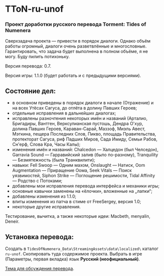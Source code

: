 TToN-ru-unof
=============

### Проект доработки русского перевода Torment: Tides of Numenera

Сверхзадача проекта — привести в порядок диалоги. Однако объём работы огромный, диалоги очень разветвлённые и многословные. Гарантировать, что задача будет выполнена в полном объёме, я не могу. Буду пилить потихоньку.

Версия перевода: 0.7.

Версия игры: 1.1.0 (будет работать и с предыдущими версиями).

Состояние дел:
--------------
- в основном приведены в порядок диалоги в начале (Отражение) и на всех Утёсах Сагуса, до отлёта в долину Павших Героев;
- отдельные исправления в дальнейших диалогах;
- исправлены разночтения некоторых имён и названий (Арталио, Бригадиры, Вантген, Верксулианская пустошь, Дендра О'хур, долина Павших Героев, Караван-Сарай, Маззоф, Миэль Авест, Мэткина, пещера Последних Слов, Пикво, площадь Правительства, протекторат Сагуса, риф Падших Миров, Сада Имиду, Семьи Рабов, Сн'ерф, Слова Кра, Часы Калы);
- изменения имён и названий: Chalcedon — Халцедон (был Челседон), Garravia Sound — Гарравийский залив (было по-разному), Tranquility — Безмятежность (была Транквилити);
- навыки: Fell Swoop — Одним махом, Onslaught — Натиск, Oom Augmentation — Приращение Оома, Seek Vitals — Поиск уязвимостей, Siphon Strike — Поглощение решимости, Tidal Affinity — Родство с Потоками;
- добавлены мои исправления перевода интерфейса и механики игры;
- основные кавычки заменены на «ёлочки», вложенные на „лапки“;
- добавлены изменения из 1.1.0;
- влиты изменения из патча в стиме от FreeSergey, версия 1.0;
- некоторые другие исправления.

Тестирование, вычитка, а также некоторые идеи: Macbeth, menyalin, Deneir.

Установка перевода:
-------------------
Создать в `TidesOfNumenera_Data\StreamingAssets\data\localized\` каталог `ru-unof`. Скопировать туда содержимое проекта.
Выбрать в игре (Параметры, первая вкладка) язык **Русский (неофициальный)**.

[Тема для обсуждения перевода](https://arcanecoast.ru/forum/viewtopic.php?f=8&t=1040).
